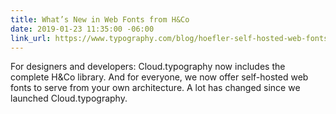 ```yaml
---
title: What’s New in Web Fonts from H&Co
date: 2019-01-23 11:35:00 -06:00
link_url: https://www.typography.com/blog/hoefler-self-hosted-web-fonts-and-full-library
---
```


For designers and developers: Cloud.typography now includes the complete H&Co library. And for everyone, we now offer self-hosted web fonts to serve from your own architecture. A lot has changed since we launched Cloud.typography.